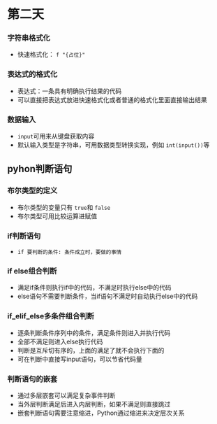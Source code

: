 # 第二天
### 字符串格式化
- 快速格式化： `f "{占位}"`
### 表达式的格式化
- 表达式：一条具有明确执行结果的代码
- 可以直接把表达式放进快速格式化或者普通的格式化里面直接输出结果  
### 数据输入
- `input`可用来从键盘获取内容
- 默认输入类型是字符串，可用数据类型转换实现，例如 `int(input())`等

## pyhon判断语句
### 布尔类型的定义
- 布尔类型的变量只有 `true`和 `false`
- 布尔类型可用比较运算进赋值
### if判断语句
- `if 要判断的条件: 条件成立时，要做的事情`
### if else组合判断
- 满足if条件则执行if中的代码，不满足时执行else中的代码
- else语句不需要判断条件，当if语句不满足时自动执行else中的代码
### if_elif_else多条件组合判断
- 逐条判断条件序列中的条件，满足条件则进入并执行代码
- 全部不满足则进入else执行代码
- 判断是互斥切有序的，上面的满足了就不会执行下面的
- 可在判断中直接写input语句，可以节省代码量
### 判断语句的嵌套
- 通过多层嵌套可以满足复杂事件判断
- 当外层判断满足后进入内层判断，如果不满足则直接跳过
- 嵌套判断语句需要注意缩进，Python通过缩进来决定层次关系